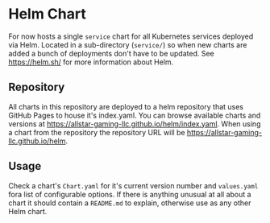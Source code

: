# Helm Chart
For now hosts a single `service` chart for all Kubernetes services deployed via
Helm. Located in a sub-directory (`service/`) so when new charts are added a
bunch of deployments don't have to be updated. See https://helm.sh/ for more
information about Helm.

## Repository
All charts in this repository are deployed to a helm repository that uses GitHub
Pages to house it's index.yaml. You can browse available charts and versions at
https://allstar-gaming-llc.github.io/helm/index.yaml. When using a chart from
the repository the repository URL will be https://allstar-gaming-llc.github.io/helm.

## Usage
Check a chart's `Chart.yaml` for it's current version number and `values.yaml`
fora list of configurable options. If there is anything unusual at all about a
chart it should contain a `README.md` to explain, otherwise use as any other Helm
chart.
